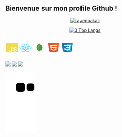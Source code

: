## Bienvenue sur mon profile Github !
<div align="center">
 
 [![rayenbakali](https://github-readme-stats-462pfs9nx-rayenbakali.vercel.app/api?username=rayenbakali&show_icons=true&theme=midnight-purple&include_all_commits=true&custom_title=rayenbakali&count_private=true)](https://github.com/anuraghazra/github-readme-stats)

 [![3 Top Langs](https://github-readme-stats-462pfs9nx-rayenbakali.vercel.app/api/top-langs/?username=rayenbakali&theme=midnight-purple&langs_count=20&layout=compact&count_private=true)](https://github.com/anuraghazra/github-readme-stats)

</div>
<div style="display: inline_block"><br>
  <img align="center" alt="Rafa-Js" height="30" width="40" src="https://raw.githubusercontent.com/devicons/devicon/master/icons/javascript/javascript-plain.svg">
  <img align="center" alt="Rafa-React" height="30" width="40" src="https://raw.githubusercontent.com/devicons/devicon/master/icons/react/react-original.svg">
      <img align="center" alt="Rafa-Python" height="30" width="40" src="https://raw.githubusercontent.com/devicons/devicon/master/icons/mongodb/mongodb-original.svg">
  <img align="center" alt="Rafa-HTML" height="30" width="40" src="https://raw.githubusercontent.com/devicons/devicon/master/icons/html5/html5-original.svg">
  <img align="center" alt="Rafa-CSS" height="30" width="40" src="https://raw.githubusercontent.com/devicons/devicon/master/icons/css3/css3-original.svg">



</div>
  
  ##
 
<div> 
  <a href="https://www.instagram.com/rayenbakali/" target="_blank"><img src="https://img.shields.io/badge/-Instagram-%23E4405F?style=for-the-badge&logo=instagram&logoColor=white" target="_blank"></a>
  <a href = "mailto:rayen.bakali@gmail.com"><img src="https://img.shields.io/badge/-Gmail-%23333?style=for-the-badge&logo=gmail&logoColor=white" target="_blank"></a>
  <a href="https://www.linkedin.com/in/rayen-bakali-50b987190/" target="_blank"><img src="https://img.shields.io/badge/-LinkedIn-%230077B5?style=for-the-badge&logo=linkedin&logoColor=white" target="_blank"></a> 
 
  ![Snake animation](https://raw.githubusercontent.com/rafaballerini/rafaballerini/output/github-contribution-grid-snake.svg)
 
</div>
